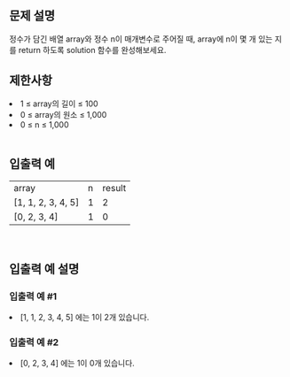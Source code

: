 <b> <h2> 문제 설명 </h2></b>
정수가 담긴 배열 array와 정수 n이 매개변수로 주어질 때, array에 n이 몇 개 있는 지를 return 하도록 solution 함수를 완성해보세요.
<br>
<b> <h2> 제한사항 </h2></b>
<li> 1 ≤ array의 길이 ≤ 100 </li>
<li> 0 ≤ array의 원소 ≤ 1,000 </li>
<li> 0 ≤ n ≤ 1,000 </li>
<br>
<b> <h2> 입출력 예 </h2></b>
<table>
  <tr>
    <td> array </td>
    <td> n </td>
    <td> result </td>
  </tr>
  <tr>
    <td> [1, 1, 2, 3, 4, 5] </td>
    <td> 1 </td>
    <td> 2 </td>
  </tr>
  <tr>
    <td> [0, 2, 3, 4] </td>
    <td> 1 </td>
    <td> 0 </td>
  </tr>
</table>
<br>
<b><h2> 입출력 예 설명 </h2></b>
<h3> 입출력 예 #1 </h3>
<li> [1, 1, 2, 3, 4, 5] 에는 1이 2개 있습니다. </li>
<h3> 입출력 예 #2 </h3>
<li> [0, 2, 3, 4] 에는 1이 0개 있습니다. </li>
